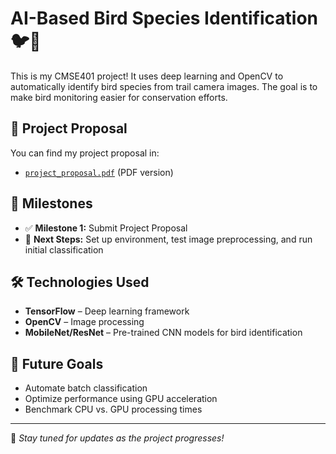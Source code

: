 # AI-Based Bird Species Identification 🐦📸

This is my CMSE401 project! It uses deep learning and OpenCV to automatically identify bird species from trail camera images. The goal is to make bird monitoring easier for conservation efforts.

## 📄 Project Proposal  
You can find my project proposal in:
- [`project_proposal.pdf`](project_proposal.pdf) (PDF version)  

## 📅 Milestones  
- ✅ **Milestone 1:** Submit Project Proposal  
- 🔄 **Next Steps:** Set up environment, test image preprocessing, and run initial classification  

## 🛠️ Technologies Used  
- **TensorFlow** – Deep learning framework  
- **OpenCV** – Image processing  
- **MobileNet/ResNet** – Pre-trained CNN models for bird identification  

## 🚀 Future Goals  
- Automate batch classification  
- Optimize performance using GPU acceleration  
- Benchmark CPU vs. GPU processing times  

---

🔹 *Stay tuned for updates as the project progresses!*  
